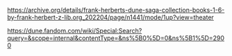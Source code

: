 https://archive.org/details/frank-herberts-dune-saga-collection-books-1-6-by-frank-herbert-z-lib.org_202204/page/n1441/mode/1up?view=theater

https://dune.fandom.com/wiki/Special:Search?query=&scope=internal&contentType=&ns%5B0%5D=0&ns%5B1%5D=2900